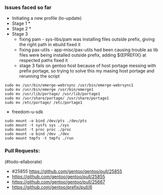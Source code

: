 ### Issues faced so far
* Initiating a new profile (to-update)
* Stage 1
  *
* Stage 2
  *   
* Stage 3
  * fixing pam - sys-libs/pam was installing files outside prefix, giving the right path in ebuild fixed it 
  * fixing pax-utils - app-misc/pax-utils had been causing trouble as lib files were being installed outside prefix, adding ${EPREFIX} at respected paths fixed it 
  * stage 3 fails on gentoo host because of host portage messing with prefix portage, so trying to solve this my masing host portage and rerunning the script
```
sudo mv /usr/bin/emerge-webrsync /usr/bin/emerge-webrsync1
sudo mv /usr/bin/emerge /usr/bin/emerge1
sudo mv /usr/lib/portage/ /usr/lib/portage1
sudo mv /usr/share/portage/ /usr/share/portage1
sudo mv /etc/portage/ /etc/portage1

```


* freedom-u-sdk
```
sudo mount -o bind /dev/pts ./dev/pts
sudo mount -t sysfs sys ./sys
sudo mount -t proc proc ./proc
sudo mount -o bind /dev ./dev
sudo mount tmpfs -t tmpfs ./run
```

### Pull Requests:
(#todo-ellaborate)
* #25855 https://github.com/gentoo/gentoo/pull/25855
* https://github.com/gentoo/gentoo/pull/25855
* https://github.com/gentoo/gentoo/pull/25667
* https://github.com/gentoo/prefix/pull/6
